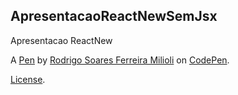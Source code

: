 ApresentacaoReactNewSemJsx
--------------------------
Apresentacao ReactNew

A [Pen](https://codepen.io/rodrigoferreiramilioli/pen/zJBJdj) by [Rodrigo Soares Ferreira Milioli](https://codepen.io/rodrigoferreiramilioli) on [CodePen](https://codepen.io).

[License](https://codepen.io/rodrigoferreiramilioli/pen/zJBJdj/license).